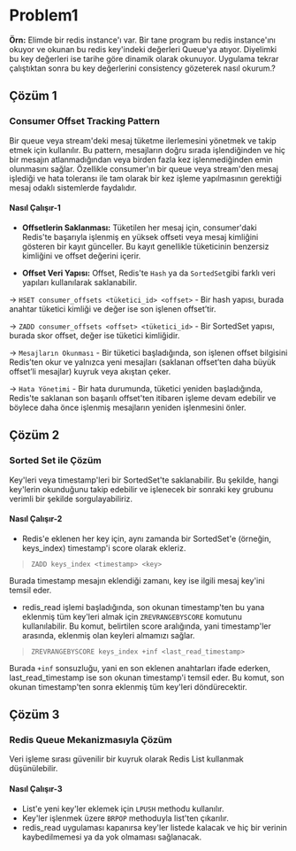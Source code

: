 # Problem1

<b>Örn:</b> Elimde bir redis instance'ı var. Bir tane program bu redis instance'ını okuyor ve okunan bu redis key'indeki
değerleri Queue'ya atıyor. Diyelimki bu key değerleri ise tarihe göre dinamik olarak okunuyor. Uygulama tekrar 
çalıştıktan sonra bu key değerlerini consistency gözeterek nasıl okurum.?

## Çözüm 1
### Consumer Offset Tracking Pattern
Bir queue veya stream'deki mesaj tüketme ilerlemesini yönetmek ve takip etmek için kullanılır. Bu pattern, mesajların 
doğru sırada işlendiğinden ve hiç bir mesajın atlanmadığından veya birden fazla kez işlenmediğinden emin olunmasını
sağlar. Özellikle consumer'ın bir queue veya stream'den mesaj işlediği ve hata toleransı ile tam olarak bir kez işleme 
yapılmasının gerektiği mesaj odaklı sistemlerde faydalıdır.

#### Nasıl Çalışır-1
* <b>Offsetlerin Saklanması:</b> Tüketilen her mesaj için, consumer'daki Redis'te başarıyla işlenmiş en yüksek offseti
veya mesaj kimliğini gösteren bir kayıt günceller. Bu kayıt genellikle tüketicinin benzersiz kimliğini ve offset değerini
içerir.

* <b>Offset Veri Yapısı:</b> Offset, Redis'te `Hash` ya da `SortedSet`gibi farklı veri yapıları kullanılarak saklanabilir.


-> `HSET consumer_offsets <tüketici_id> <offset>` -  Bir hash yapısı, burada anahtar tüketici kimliği ve değer ise son 
işlenen offset’tir. 

-> `ZADD consumer_offsets <offset> <tüketici_id>` - Bir SortedSet yapısı, burada skor offset, değer ise tüketici kimliğidir.

-> `Mesajların Okunması` - Bir tüketici başladığında, son işlenen offset bilgisini Redis’ten okur ve yalnızca yeni 
mesajları (saklanan offset’ten daha büyük offset’li mesajlar) kuyruk veya akıştan çeker.

-> `Hata Yönetimi` - Bir hata durumunda, tüketici yeniden başladığında, Redis'te saklanan son başarılı offset'ten 
itibaren işleme devam edebilir ve böylece daha önce işlenmiş mesajların yeniden işlenmesini önler.

## Çözüm 2
### Sorted Set ile Çözüm
Key'leri veya timestamp'leri bir SortedSet'te saklanabilir. Bu şekilde, hangi key'lerin okunduğunu takip edebilir ve 
işlenecek bir sonraki key grubunu verimli bir şekilde sorgulayabiliriz.

#### Nasıl Çalışır-2
* Redis'e eklenen her key için, aynı zamanda bir SortedSet'e (örneğin, keys_index) timestamp'i score olarak ekleriz.

>```
> ZADD keys_index <timestamp> <key>
> ```

Burada timestamp mesajın eklendiği zamanı, key ise ilgili mesaj key'ini temsil eder.

* redis_read işlemi başladığında, son okunan timestamp'ten bu yana eklenmiş tüm key'leri almak için 
`ZREVRANGEBYSCORE` komutunu kullanılabilir. Bu komut, belirtilen score aralığında, yani timestamp'ler arasında, 
eklenmiş olan keyleri almamızı sağlar.

>```
> ZREVRANGEBYSCORE keys_index +inf <last_read_timestamp>
> ```

Burada `+inf` sonsuzluğu, yani en son eklenen anahtarları ifade ederken, last_read_timestamp ise son okunan timestamp'i 
temsil eder. Bu komut, son okunan timestamp'ten sonra eklenmiş tüm key'leri döndürecektir.

## Çözüm 3
### Redis Queue Mekanizmasıyla Çözüm
Veri işleme sırası güvenilir bir kuyruk olarak Redis List kullanmak düşünülebilir.

#### Nasıl Çalışır-3
* List'e yeni key'ler eklemek için `LPUSH` methodu kullanılır.
* Key'ler işlenmek üzere `BRPOP` methoduyla list'ten çıkarılır.
* redis_read uygulaması kapanırsa key'ler listede kalacak ve hiç bir verinin kaybedilmemesi ya da yok olmaması sağlanacak.


